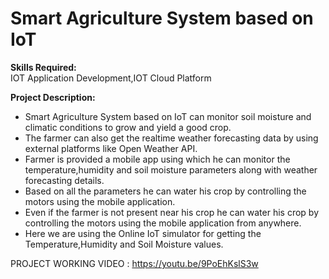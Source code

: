 # Smart Agriculture System based on IoT
**Skills Required:**    
IOT Application Development,IOT Cloud Platform  
  
**Project Description:**  
* Smart Agriculture System based on IoT can monitor soil moisture and climatic conditions to grow and yield a good crop.
* The farmer can also get the realtime weather forecasting data by using external platforms like Open Weather API.
* Farmer is provided a mobile app using which he can monitor the temperature,humidity and soil moisture parameters along with weather forecasting details.
* Based on all the parameters he can water his crop by controlling the motors using the mobile application.
* Even if the farmer is not present near his crop he can water his crop by controlling the motors using the mobile application from anywhere.
* Here we are using the Online IoT simulator for getting the Temperature,Humidity and Soil Moisture values.    


PROJECT WORKING VIDEO : https://youtu.be/9PoEhKslS3w
